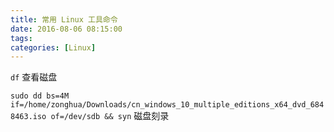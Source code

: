 ```yaml
---
title: 常用 Linux 工具命令
date: 2016-08-06 08:15:00
tags: 
categories: [Linux]
---
```


`df`
 查看磁盘

`sudo dd bs=4M if=/home/zonghua/Downloads/cn_windows_10_multiple_editions_x64_dvd_6848463.iso of=/dev/sdb && syn`
磁盘刻录